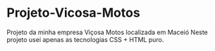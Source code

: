# Projeto-Vicosa-Motos
 Projeto da minha empresa Viçosa Motos localizada em Maceió
 Neste projeto usei apenas as tecnologias CSS + HTML puro.
